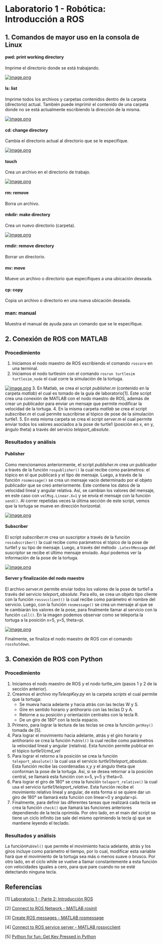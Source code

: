 # Laboratorio 1 - Robótica: Introducción a ROS
## 1. Comandos de mayor uso en la consola de Linux
#### pwd: print working directory
Imprime el directorio donde se está trabajando.

[![image.png](https://i.postimg.cc/Y0mHHpN4/image.png)](https://postimg.cc/q60YcH50)

#### ls: list
Imprime todos los archivos y carpetas contenidos dentro de la carpeta (directorio) actual. También puede imprimir el contenido de una carpeta donde no se está actualmente escribiendo la dirección de la misma.

[![image.png](https://i.postimg.cc/BnPMBjSP/image.png)](https://postimg.cc/4YZ6JNhX)

#### cd: change directory
Cambia el directorio actual al directorio que se le especifique.

[![image.png](https://i.postimg.cc/4NDzZBGn/image.png)](https://postimg.cc/56mHS56M)

#### touch
Crea un archivo en el directorio de trabajo.

[![image.png](https://i.postimg.cc/t4m7pgWk/image.png)](https://postimg.cc/xXM9PnsN)

#### rm: remove
Borra un archivo.

#### mkdir: make directory
Crea un nuevo directorio (carpeta).

[![image.png](https://i.postimg.cc/zGgYLjYL/image.png)](https://postimg.cc/v4bNk5BM)

#### rmdir: remove directory
Borrar un directorio.

#### mv: move
Mueve un archivo o directorio que especifiques a una ubicación deseada.

#### cp: copy
Copia un archivo o directorio en una nueva ubicación deseada.

### man: manual
Muestra el manual de ayuda para un comando que se le especifique.

## 2. Conexión de ROS con MATLAB
### Procedimiento
1. Iniciamos el nodo maestro de ROS escribiendo el comando `roscore` en una terminal.
2. Iniciamos el nodo turtlesim con el comando `rosrun turtlesim turtlesim_node` el cual corre la simulación de la  tortuga.

[![image.png](https://i.postimg.cc/J7NfWncX/image.png)](https://postimg.cc/qg7bspFB)
3. En Matlab, se crea el script *publisher.m* (contenido en la carpeta *matlab*) el cual es tomado de la guía de laboratorio[1]. Este script crea una conexión de MATLAB con el nodo maestro de ROS, además de crear un publicador para enviar un mensaje que permite modificar la velocidad de la tortuga.
4. En la misma carpeta *matlab* se crea el script *subscriber.m* el cual permite suscribirse al tópico de pose de la simulación turtle1.
5. En esta misma carpeta se crea el script *server.m* el cual permite enviar todos los valores asociados a la pose de turtle1 (posición en x, en y, ángulo theta) a través del servicio *teleport_absolute*.

### Resultados y análisis
#### Publisher
Como mencionamos anteriormente, el script *publisher.m* crea un publicador a través de la función `rospublisher()` la cual recibe como parámetros: el tópico en el que publicará y el tipo de mensaje.
Luego, a través de la función `rosmessage()` se crea un mensaje vacío determinado por el objeto publicador que se creó anteriormente. Este contiene los datos de la velocidad lineal y angular relativa. Así, se cambian los valores del mensaje, en este caso con `velMsg.Linear.X=1` y se envía el mensaje con la función `send()`. Al correr repetidas veces la última sección de este script, vemos que la tortuga se mueve en dirección horizontal.

[![image.png](https://i.postimg.cc/7LMT1Sr9/image.png)](https://postimg.cc/WDz3TF3q)

#### Subscriber
El script *subscriber.m* crea un suscriptor a través de la función `rossubscriber()` la cual recibe como parámetros el tópico de la pose de turtle1 y su tipo de mensaje. Luego, a través del método `.LatestMessage` del suscriptor se recibe el último mensaje enviado. Aquí podemos ver la información de la pose de la tortuga.

[![image.png](https://i.postimg.cc/Yqz9sMs2/image.png)](https://postimg.cc/PPNTLsH0)

#### Server y finalización del nodo maestro
El archivo *server.m* permite enviar todos los valores de la pose de turtle1 a través del servicio *teleport_absolute*. Para ello, se crea un objeto tipo cliente con la función `rossvcclient()` la cual recibe como parámetro el nombre del servicio. Luego, con la función `rosmessage()` se crea un mensaje al que se le cambiarán los valores de la pose, para finalmente llamar al servicio con la función `call()`. En la imagen podemos observar como se teleporta la tortuga a la posición x=5, y=5, theta=pi.

[![image.png](https://i.postimg.cc/V6Z9MXXT/image.png)](https://postimg.cc/2bvBNbcF)

Finalmente, se finaliza el nodo maestro de ROS con el comando `rosshutdown`.

## 3. Conexión de ROS con Python
### Procedimiento
1. Iniciamos el nodo maestro de ROS y el nodo turtle_sim (pasos 1 y 2 de la sección anterior). 
2. Creamos el archivo *myTeleopKey.py* en la carpeta *scripts* el cual permite que la tortuga:
	- Se mueva hacia adelante y hacia atrás con las teclas W y S.
	- Gire en sentido horario y antihorario con las teclas D y A.
	- Retorne a su posición y orientación centrales con la tecla R.
	- De un giro de 180° con la tecla espacio.
3. Primero, para lograr la lectura de las teclas se crea la función `getKey()` tomada de [5].
4. Para lograr el movimiento hacia adelante, atrás y el giro horario y antihorario se crea la función `PubVel()` la cual recibe como parámetros la velocidad lineal y angular (relativa). Esta función permite publicar en el tópico *turtle1/cmd_vel* 
5. Para lograr el retorno a la posición se crea la función `teleport_absolute()` la cual usa el servicio *turtle1/teleport_absolute*. Esta función recibe las coordenadas x,y y el ángulo theta que conforman la pose de la tortuga. Así, si se desea retornar a la posición central, se llamará esta función con x=5, y=5 y theta=0.
6. Para lograr el giro de 180° se crea la función `teleport_relative()` la cual usa el servicio *turtle1/teleport_relative*. Esta función recibe el movimiento relativo lineal y angular, de esta forma si se quiere dar un giro de 180° se llamará esta función con linear=0 y angular=pi.
7. Finalmente, para definir las diferentes tareas que realizará cada tecla se crea la función `check()` que llamará las funciones anteriores dependiendo de la tecla oprimida. Por otro lado, en el main del script se tiene un ciclo infinito (se sale del mismo oprimiendo la tecla q) que se mantiene leyendo el teclado.
### Resultados y análisis
La función`PubVel()` que permite el movimiento hacia adelante, atrás y los giros incluye como parámetro el tiempo, por lo cual, modificar esta variable hará que el movimiento de la tortuga sea más o menos suave o brusco. Por otro lado, en el ciclo while se vuelve a llamar constantemente a esta función con velocidades iguales a cero, para que pare cuando no se esté detectando ninguna tecla.
## Referencias
[1] [Laboratorio 1 - Parte 2: Introducción ROS](https://drive.google.com/file/d/19UOE_eI-ob2ZymNHWFrYgrxLQfgOon43/view)
 
[2] [Connect to ROS Network - MATLAB rosinit](https://www.mathworks.com/help/ros/ref/rosinit.html)

[3] [Create ROS messages - MATLAB rosmessage](https://www.mathworks.com/help/ros/ref/rosmessage.html)

[4] [Connect to ROS service server - MATLAB rossvcclient](https://www.mathworks.com/help/ros/ref/serviceclient.html	)

[5] [Python for fun: Get Key Pressed in Python](http://python4fun.blogspot.com/2008/06/get-key-press-in-python.html)

